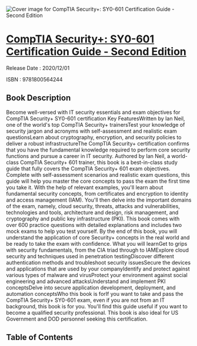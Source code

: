 ![Cover image for CompTIA Security+: SY0-601 Certification Guide - Second Edition](https://imgdetail.ebookreading.net/cover/cover/202109/EB9781800564244.jpg)

[CompTIA Security+: SY0-601 Certification Guide - Second Edition](https://ebookreading.net/view/book/CompTIA+Security%2B%3A+SY0-601+Certification+Guide+-+Second+Edition-EB9781800564244_1.html "CompTIA Security+: SY0-601 Certification Guide - Second Edition")
====================================================================================================================

Release Date : 2020/12/01

ISBN : 9781800564244

Book Description
-----------------

Become well-versed with IT security essentials and exam objectives for CompTIA Security+ SY0-601 certification
Key FeaturesWritten by Ian Neil, one of the world's top CompTIA Security+ trainersTest your knowledge of security jargon and acronyms with self-assessment and realistic exam questionsLearn about cryptography, encryption, and security policies to deliver a robust infrastructureThe CompTIA Security+ certification confirms that you have the fundamental knowledge required to perform core security functions and pursue a career in IT security. Authored by Ian Neil, a world-class CompTIA Security+ 601 trainer, this book is a best-in-class study guide that fully covers the CompTIA Security+ 601 exam objectives.
Complete with self-assessment scenarios and realistic exam questions, this guide will help you master the core concepts to pass the exam the first time you take it. With the help of relevant examples, you'll learn about fundamental security concepts, from certificates and encryption to identity and access management (IAM). You'll then delve into the important domains of the exam, namely, cloud security, threats, attacks and vulnerabilities, technologies and tools, architecture and design, risk management, and cryptography and public key infrastructure (PKI). This book comes with over 600 practice questions with detailed explanations and includes two mock exams to help you test yourself.
By the end of this book, you will understand the application of core Security+ concepts in the real world and be ready to take the exam with confidence.
What you will learnGet to grips with security fundamentals, from the CIA triad through to IAMExplore cloud security and techniques used in penetration testingDiscover different authentication methods and troubleshoot security issuesSecure the devices and applications that are used by your companyIdentify and protect against various types of malware and virusProtect your environment against social engineering and advanced attacksUnderstand and implement PKI conceptsDelve into secure application development, deployment, and automation conceptsWho this book is forIf you want to take and pass the CompTIA Security+ SY0-601 exam, even if you are not from an IT background, this book is for you. You'll find this guide useful if you want to become a qualified security professional. This book is also ideal for US Government and DOD personnel seeking this certification.


Table of Contents
-----------------

